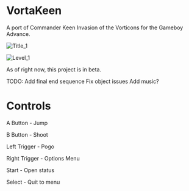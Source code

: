 # VortaKeen
A port of Commander Keen Invasion of the Vorticons for the Gameboy Advance.

![Title_1](https://user-images.githubusercontent.com/36487623/174703312-db8a6359-3f48-4fff-a18e-bc3d8b22809c.png)

![Level_1](https://user-images.githubusercontent.com/36487623/176095180-65a3665d-d833-43c7-8049-5a8cf0dcce7f.png)

As of right now, this project is in beta.

TODO:
  Add final end sequence
  Fix object issues
  Add music?


# Controls

A Button - Jump

B Button - Shoot

Left Trigger - Pogo

Right Trigger - Options Menu

Start - Open status

Select - Quit to menu


